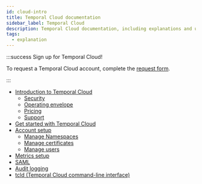 ```yaml
---
id: cloud-intro
title: Temporal Cloud documentation
sidebar_label: Temporal Cloud
description: Temporal Cloud documentation, including explanations and usage.
tags:
  - explanation
---
```


:::success Sign up for Temporal Cloud!

To request a Temporal Cloud account, complete the [request form](https://pages.temporal.io/cloud-request-access).

:::

- [Introduction to Temporal Cloud](/cloud/introduction)
  - [Security](/cloud/security)
  - [Operating envelope](/cloud/operating-envelope-intro)
  - [Pricing](/cloud/pricing-intro)
  - [Support](/cloud/support-intro)
- [Get started with Temporal Cloud](/cloud/get-started)
- [Account setup](/cloud/account-setup)
  - [Manage Namespaces](/cloud/namespaces-intro)
  - [Manage certificates](/cloud/certificates-intro)
  - [Manage users](/cloud/users-intro)
- [Metrics setup](/cloud/metrics-intro)
- [SAML](/cloud/saml-intro)
- [Audit logging](/cloud/what-is-audit-logging)
- [tcld (Temporal Cloud command-line interface)](/cloud/tcld)
